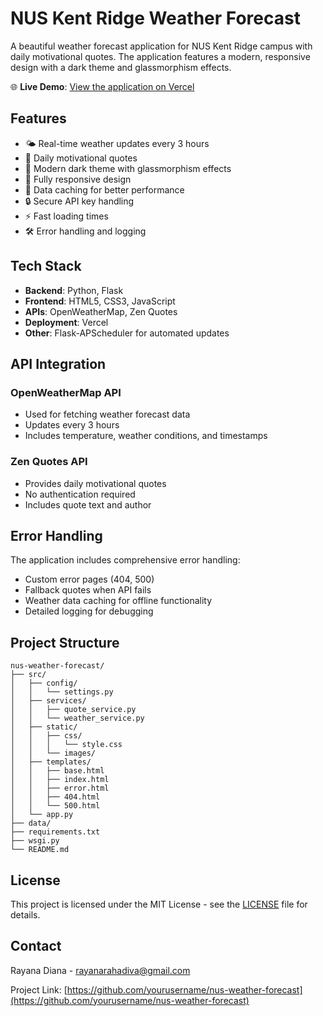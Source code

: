 # NUS Kent Ridge Weather Forecast

A beautiful weather forecast application for NUS Kent Ridge campus with daily motivational quotes. The application features a modern, responsive design with a dark theme and glassmorphism effects.

🌐 **Live Demo**: [View the application on Vercel](https://weather-forecast-raiaaa17.vercel.app)
<!--![Weather Forecast Screenshot](images/screenshot.png)-->

## Features

- 🌤️ Real-time weather updates every 3 hours
- 💭 Daily motivational quotes
- 🎨 Modern dark theme with glassmorphism effects
- 📱 Fully responsive design
- 💾 Data caching for better performance
- 🔒 Secure API key handling
- ⚡ Fast loading times
- 🛠️ Error handling and logging

## Tech Stack

- **Backend**: Python, Flask
- **Frontend**: HTML5, CSS3, JavaScript
- **APIs**: OpenWeatherMap, Zen Quotes
- **Deployment**: Vercel
- **Other**: Flask-APScheduler for automated updates

## API Integration

### OpenWeatherMap API
- Used for fetching weather forecast data
- Updates every 3 hours
- Includes temperature, weather conditions, and timestamps

### Zen Quotes API
- Provides daily motivational quotes
- No authentication required
- Includes quote text and author

## Error Handling

The application includes comprehensive error handling:
- Custom error pages (404, 500)
- Fallback quotes when API fails
- Weather data caching for offline functionality
- Detailed logging for debugging

## Project Structure

```
nus-weather-forecast/
├── src/
│   ├── config/
│   │   └── settings.py
│   ├── services/
│   │   ├── quote_service.py
│   │   └── weather_service.py
│   ├── static/
│   │   ├── css/
│   │   │   └── style.css
│   │   └── images/
│   ├── templates/
│   │   ├── base.html
│   │   ├── index.html
│   │   ├── error.html
│   │   ├── 404.html
│   │   └── 500.html
│   └── app.py
├── data/
├── requirements.txt
├── wsgi.py
└── README.md
```

## License

This project is licensed under the MIT License - see the [LICENSE](LICENSE) file for details.

## Contact

Rayana Diana - rayanarahadiva@gmail.com

Project Link: [https://github.com/yourusername/nus-weather-forecast](https://github.com/yourusername/nus-weather-forecast) 
